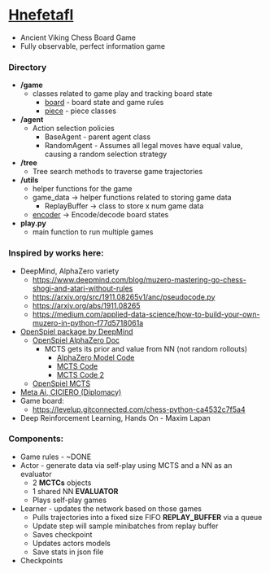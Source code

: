 # <u>Hnefetafl</u> 
* Ancient Viking Chess Board Game
* Fully observable, perfect information game

### Directory
* <b>/game</b> 
  * classes related to game play and tracking board state
    * [board](https://github.com/megforr/hnefatafl/blob/main/game/board.py) - board state and game rules
    * [piece](https://github.com/megforr/hnefatafl/blob/main/game/piece.py) - piece classes
* <b>/agent</b> 
  * Action selection policies
    * BaseAgent - parent agent class 
    * RandomAgent - Assumes all legal moves have equal value, causing a random selection strategy
* <b>/tree</b> 
  * Tree search methods to traverse game trajectories
* <b>/utils</b>
  * helper functions for the game 
  * game_data -> helper functions related to storing game data
    * ReplayBuffer -> class to store x num game data
  * [encoder](https://github.com/megforr/hnefatafl/blob/main/utils/encoder.py) -> Encode/decode board states 
* <b>play.py</b> 
  * main function to run multiple games  

### Inspired by works here:
* DeepMind, AlphaZero variety
  * https://www.deepmind.com/blog/muzero-mastering-go-chess-shogi-and-atari-without-rules
  * https://arxiv.org/src/1911.08265v1/anc/pseudocode.py
  * https://arxiv.org/abs/1911.08265
  * https://medium.com/applied-data-science/how-to-build-your-own-muzero-in-python-f77d5718061a
* [OpenSpiel package by DeepMind](https://github.com/deepmind/open_spiel)
  * [OpenSpiel AlphaZero Doc](https://github.com/deepmind/open_spiel/blob/master/docs/alpha_zero.md)
    * MCTS gets its prior and value from NN (not random rollouts)
      * [AlphaZero Model Code](https://github.com/deepmind/open_spiel/blob/master/open_spiel/python/algorithms/alpha_zero/model.py)
      * [MCTS Code](https://github.com/deepmind/open_spiel/blob/master/open_spiel/python/examples/mcts.py)
      * [MCTS Code 2](https://github.com/deepmind/open_spiel/blob/master/open_spiel/python/algorithms/mcts.py) 
  * [OpenSpiel MCTS](https://github.com/deepmind/open_spiel/blob/master/open_spiel/algorithms/mcts.cc)
* [Meta Ai, CICIERO (Diplomacy)]((https://github.com/facebookresearch/diplomacy_cicero))
* Game board:
  * https://levelup.gitconnected.com/chess-python-ca4532c7f5a4
* Deep Reinforcement Learning, Hands On - Maxim Lapan

### Components: 
* Game rules - ~DONE
* Actor - generate data via self-play using MCTS and a NN as an evaluator
  * 2 <b>MCTCs</b> objects
  * 1 shared NN <b>EVALUATOR</b>
  * Plays self-play games
* Learner - updates the network based on those games
  * Pulls trajectories into a fixed size FIFO <b>REPLAY_BUFFER</b> via a queue
  * Update step will sample minibatches from replay buffer
  * Saves checkpoint
  * Updates actors models
  * Save stats in json file
* Checkpoints
